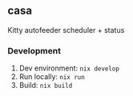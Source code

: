 ## casa

Kitty autofeeder scheduler + status

### Development

1. Dev environment: `nix develop`
2. Run locally: `nix run`
3. Build: `nix build`
